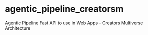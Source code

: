 # agentic_pipeline_creatorsm
Agentic Pipeline Fast API to use in Web Apps - Creators Multiverse Architecture
